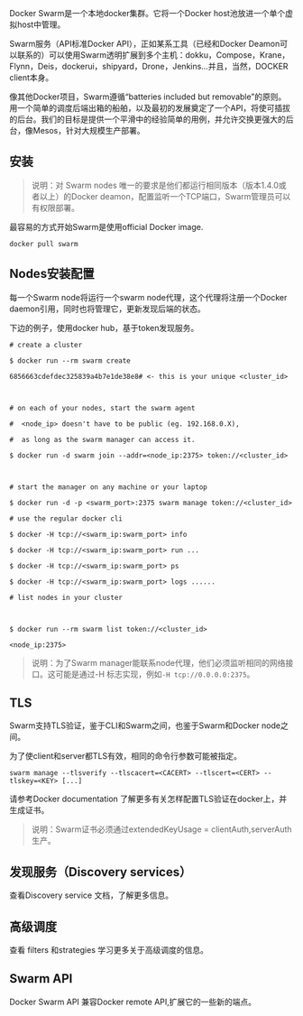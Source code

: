Docker Swarm是一个本地docker集群。它将一个Docker host池放进一个单个虚拟host中管理。

Swarm服务（API标准Docker API），正如某系工具（已经和Docker Deamon可以联系的）可以使用Swarm透明扩展到多个主机：dokku，Compose，Krane，Flynn，Deis，dockerui，shipyard，Drone，Jenkins…并且，当然，DOCKER client本身。

像其他Docker项目，Swarm遵循“batteries included but removable”的原则。用一个简单的调度后端出箱的船舶，以及最初的发展奠定了一个API，将使可插拔的后台。我们的目标是提供一个平滑中的经验简单的用例，并允许交换更强大的后台，像Mesos，针对大规模生产部署。

## 安装

> 说明：对 Swarm nodes 唯一的要求是他们都运行相同版本（版本1.4.0或者以上）的Docker deamon，配置监听一个TCP端口，Swarm管理员可以有权限部署。

最容易的方式开始Swarm是使用official Docker image.

	docker pull swarm

## Nodes安装配置

每一个Swarm node将运行一个swarm node代理，这个代理将注册一个Docker daemon引用，同时也将管理它，更新发现后端的状态。

下边的例子，使用docker hub，基于token发现服务。

	# create a cluster

	$ docker run --rm swarm create

	6856663cdefdec325839a4b7e1de38e8# <- this is your unique <cluster_id>



	# on each of your nodes, start the swarm agent

	#  <node_ip> doesn't have to be public (eg. 192.168.0.X),

	#  as long as the swarm manager can access it.

	$ docker run -d swarm join --addr=<node_ip:2375> token://<cluster_id>



	# start the manager on any machine or your laptop

	$ docker run -d -p <swarm_port>:2375 swarm manage token://<cluster_id>

	# use the regular docker cli

	$ docker -H tcp://<swarm_ip:swarm_port> info

	$ docker -H tcp://<swarm_ip:swarm_port> run ...

	$ docker -H tcp://<swarm_ip:swarm_port> ps

	$ docker -H tcp://<swarm_ip:swarm_port> logs ......

	# list nodes in your cluster



	$ docker run --rm swarm list token://<cluster_id>

	<node_ip:2375>

> 说明：为了Swarm manager能联系node代理，他们必须监听相同的网络接口。这可能是通过-H 标志实现，例如`-H tcp://0.0.0.0:2375`。

## TLS

Swarm支持TLS验证，鉴于CLI和Swarm之间，也鉴于Swarm和Docker node之间。

为了使client和server都TLS有效，相同的命令行参数可能被指定。

`swarm manage --tlsverify --tlscacert=<CACERT> --tlscert=<CERT> --tlskey=<KEY> [...]`

请参考Docker documentation 了解更多有关怎样配置TLS验证在docker上，并生成证书。

> 说明：Swarm证书必须通过extendedKeyUsage = clientAuth,serverAuth生产。

## 发现服务（Discovery services）

查看Discovery service 文档，了解更多信息。

## 高级调度

查看 filters 和strategies 学习更多关于高级调度的信息。

## Swarm API

Docker Swarm API 兼容Docker remote API,扩展它的一些新的端点。

